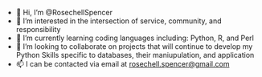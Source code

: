 - 👋 Hi, I’m @RosechellSpencer
- 👀 I’m interested in the intersection of service, community, and responsibility
- 🌱 I’m currently learning coding languages including: Python, R, and Perl
- 💞️ I’m looking to collaborate on projects that will continue to develop my Python Skills specific to databases, their maniupulation, and application
- 📫 I can be contacted via email at rosechell.spencer@gmail.com


